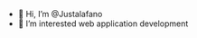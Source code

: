 - 👋 Hi, I’m @Justalafano
- 👀 I’m interested web application development

<!---
Justalafano/Justalafano is a ✨ special ✨ repository because its `README.md` (this file) appears on your GitHub profile.
You can click the Preview link to take a look at your changes.
--->

